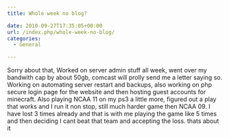 ```yaml
---
title: Whole week no blog?

date: 2010-09-27T17:35:05+00:00
url: /index.php/whole-week-no-blog/
categories:
  - General

---
```

Sorry about that, Worked on server admin stuff all week, went over my bandwith cap by about 50gb, comcast will prolly send me a letter saying so. Working on automating server restart and backups, also working on php secure login page for the website and then hosting guest accounts for minecraft. Also playing NCAA 11 on my ps3 a little more, figured out a play that works and I run it non stop, still much harder game then NCAA 09. I have lost 3 times already and that is with me playing the game like 5 times and then deciding I cant beat that team and accepting the loss. thats about it